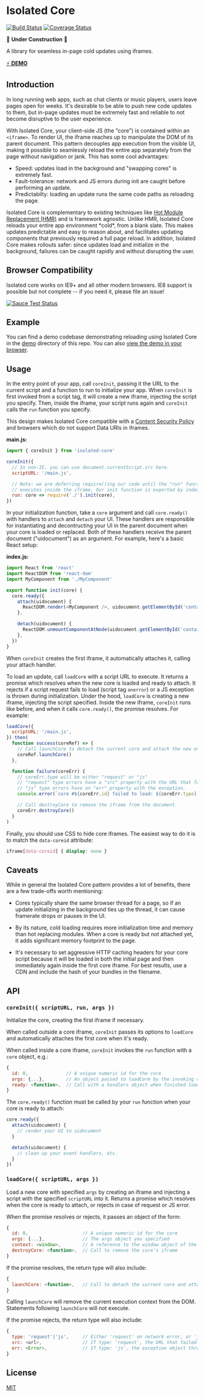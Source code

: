 # Isolated Core

[![Build Status](https://img.shields.io/travis/chromakode/isolated-core/master.svg?style=flat-square)](https://travis-ci.org/chromakode/isolated-core)
[![Coverage Status](https://img.shields.io/coveralls/chromakode/isolated-core/master.svg?style=flat-square)](https://coveralls.io/github/chromakode/isolated-core?branch=master)

:construction: **Under Construction** :construction:

A library for seamless in-page cold updates using iframes.

[:zap: **DEMO**](http://chromakode.github.io/isolated-core/)


## Introduction

In long running web apps, such as chat clients or music players, users leave pages open for weeks. It's desirable to be able to push new code updates to them, but in-page updates must be extremely fast and reliable to not become disruptive to the user experience.

With Isolated Core, your client-side JS (the "core") is contained within an `<iframe>`. To render UI, the iframe reaches up to manipulate the DOM of its parent document. This pattern decouples app execution from the visible UI, making it possible to seamlessly reload the entire app separately from the page without navigation or jank. This has some cool advantages:

 * Speed: updates load in the background and "swapping cores" is extremely fast.
 * Fault-tolerance: network and JS errors during init are caught before performing an update.
 * Predictabilty: loading an update runs the same code paths as reloading the page.

Isolated Core is complementary to existing techniques like [Hot Module Replacement (HMR)](https://webpack.github.io/docs/hot-module-replacement-with-webpack.html) and is framework agnostic. Unlike HMR, Isolated Core reloads your entire app environment \*cold\*, from a blank slate. This makes updates predictable and easy to reason about, and facilitates updating components that previously required a full page reload. In addition, Isolated Core makes rollouts safer: since updates load and initialize in the background, failures can be caught rapidly and without disrupting the user.


## Browser Compatibility

Isolated core works on IE9+ and all other modern browsers. IE8 support is possible but not complete -- if you need it, please file an issue!

[![Sauce Test Status](https://saucelabs.com/browser-matrix/isolated-core.svg)](https://saucelabs.com/u/isolated-core)


## Example

You can find a demo codebase demonstrating reloading using Isolated Core in the [demo](https://github.com/chromakode/isolated-core/tree/master/demo) directory of this repo. You can also [view the demo in your browser](http://chromakode.github.io/isolated-core/).


## Usage

In the entry point of your app, call `coreInit`, passing it the URL to the current script and a function to run to initialize your app. When `coreInit` is first invoked from a script tag, it will create a new iframe, injecting the script you specify. Then, inside the iframe, your script runs again and `coreInit` calls the `run` function you specify.

This design makes Isolated Core compatible with a [Content Security Policy](https://developer.mozilla.org/en-US/docs/Web/Security/CSP/Introducing_Content_Security_Policy) and browsers which do not support Data URIs in iframes.

**main.js:**

```js
import { coreInit } from 'isolated-core'

coreInit({
  // In non-IE, you can use document.currentScript.src here.
  scriptURL: '/main.js',

  // Note: we are deferring require()ing our code until the "run" function
  // executes inside the iframe. Our init function is exported by index.js.
  run: core => require('./').init(core),
})
```

In your initialization function, take a `core` argument and call `core.ready()` with handlers to `attach` and `detach` your UI. These handlers are responsible for instantiating and decontructing your UI in the parent document when your core is loaded or replaced. Both of these handlers receive the parent document ("uidocument") as an argument. For example, here's a basic React setup:

**index.js:**

```js
import React from 'react'
import ReactDOM from 'react-dom'
import MyComponent from './MyComponent'

export function init(core) {
  core.ready({
    attach(uidocument) {
      ReactDOM.render(<MyComponent />, uidocument.getElementById('container'))
    },

    detach(uidocument) {
      ReactDOM.unmountComponentAtNode(uidocument.getElementById('container'))
    },
  })
}
```

When `coreInit` creates the first iframe, it automatically attaches it, calling your attach handler.

To load an update, call `loadCore` with a script URL to execute. It returns a promise which resolves when the new core is loaded and ready to attach. It rejects if a script request fails to load (script tag `onerror`) or a JS exception is thrown during initialization. Under the hood, `loadCore` is creating a new iframe, injecting the script specified. Inside the new iframe, `coreInit` runs like before, and when it calls `core.ready()`, the promise resolves. For example:

```js
loadCore({
  scriptURL: '/main.js',
}).then(
  function success(coreRef) => {
    // Call launchCore to detach the current core and attach the new one.
    coreRef.launchCore()
  },

  function failure(coreErr) {
    // coreErr.type will be either "request" or "js"
    // "request" type errors have a "src" property with the URL that failed to load.
    // "js" type errors have an "err" property with the exception.
    console.error(`core #${coreErr.id} failed to load: ${coreErr.type} error`)

    // Call destroyCore to remove the iframe from the document.
    coreErr.destroyCore()
  }
)
```

Finally, you should use CSS to hide core iframes. The easiest way to do it is to match the `data-coreid` attribute:

```css
iframe[data-coreid] { display: none }
```


## Caveats

While in general the Isolated Core pattern provides a lot of benefits, there are a few trade-offs worth mentioning:

 * Cores typically share the same browser thread for a page, so if an update initializing in the background ties up the thread, it can cause framerate drops or pauses in the UI.

 * By its nature, cold loading requires more initialization time and memory than hot replacing modules. When a core is ready but not attached yet, it adds significant memory footprint to the page.

 * It's necessary to set aggressive HTTP caching headers for your core script because it will be loaded in both the initial page and then immediately again inside the first core iframe. For best results, use a CDN and include the hash of your bundles in the filename.


## API

### `coreInit({ scriptURL, run, args })`

Initialize the core, creating the first iframe if necessary.

When called outside a core iframe, `coreInit` passes its options to `loadCore` and automatically attaches the first core when it's ready.

When called inside a core iframe, `coreInit` invokes the `run` function with a `core` object, e.g.:

```js
{
  id: 0,              // A unique numeric id for the core
  args: {...},        // An object passed to loadCore by the invoking context
  ready: <function>,  // Call with a handlers object when finished loading
}
```

The `core.ready()` function must be called by your `run` function when your core is ready to attach:

```js
core.ready({
  attach(uidocument) {
    // render your UI to uidocument
  }

  detach(uidocument) {
    // clean up your event handlers, etc.
  }
})
```

### `loadCore({ scriptURL, args })`

Load a new core with specified `args` by creating an iframe and injecting a script with the specified `scriptURL` into it. Returns a promise which resolves when the core is ready to attach, or rejects in case of request or JS error.

When the promise resolves or rejects, it passes an object of the form:

```js
{
  id: 0,                    // A unique numeric id for the core
  args: {...},              // The args object you specified
  context: <window>,        // A reference to the window object of the iframe
  destroyCore: <function>,  // Call to remove the core's iframe
}
```

If the promise resolves, the return type will also include:

```js
{
  launchCore: <function>,   // Call to detach the current core and attach this new one
}
```

Calling `launchCore` will remove the current execution context from the DOM. Statements following `launchCore` will not execute.

If the promise rejects, the return type will also include:

```js
{
  type: 'request'|'js',     // Either 'request' on network error, or 'js' on exception
  src: <url>,               // If type: 'request', the URL that failed to load
  err: <Error>,             // If type: 'js', the exception object thrown
}
```

## License

[MIT](https://github.com/chromakode/isolated-core/blob/master/LICENSE)
